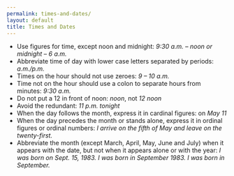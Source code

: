 ```yaml
---
permalink: times-and-dates/
layout: default
title: Times and Dates
---
```


* Use figures for time, except noon and midnight: _9:30 a.m. – noon or midnight – 6 a.m._
* Abbreviate time of day with lower case letters separated by periods: _a.m./p.m._
* Times on the hour should not use zeroes:  _9 – 10 a.m._
* Time not on the hour should use a colon to separate hours from minutes: _9:30 a.m._
* Do not put a 12 in front of noon:  _noon_, not _12 noon_
* Avoid the redundant:  _11 p.m. tonight_
* When the day follows the month, express it in cardinal figures: on _May 11_
* When the day precedes the month or stands alone, express it in ordinal figures or ordinal numbers: _I arrive on the fifth of May and leave on the twenty-first._
* Abbreviate the month (except March, April, May, June and July) when it appears with the date, but not when it appears alone or with the year: _I was born on Sept. 15, 1983.  I was born in September 1983.  I was born in September._


